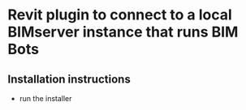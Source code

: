 # Revit plugin to connect to a local BIMserver instance that runs BIM Bots

## Installation instructions
- run the installer
